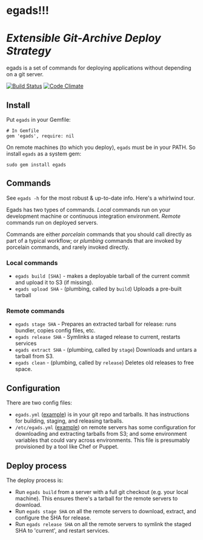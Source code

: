 # egads!!!
# *Extensible Git-Archive Deploy Strategy*

egads is a set of commands for deploying applications without depending on a git
server.

[![Build
Status](https://travis-ci.org/kickstarter/egads.png)](https://travis-ci.org/kickstarter/egads)
[![Code
Climate](https://d3s6mut3hikguw.cloudfront.net/github/kickstarter/egads.png)](https://codeclimate.com/github/kickstarter/egads)

## Install

Put `egads` in your Gemfile:

    # In Gemfile
    gem 'egads', require: nil

On remote machines (to which you deploy), `egads` must be in your PATH.
So install `egads` as a system gem:

    sudo gem install egads

## Commands

See `egads -h` for the most robust & up-to-date info. Here's a whirlwind tour.

Egads has two types of commands. *Local* commands run on your development machine or continuous integration environment. *Remote* commands run on deployed servers.

Commands are either *porcelain* commands that you should call directly as part of a typical workflow; or *plumbing* commands that are invoked by porcelain commands, and rarely invoked directly.

### Local commands

* `egads build [SHA]` - makes a deployable tarball of the current commit and upload it to S3 (if missing).
* `egads upload SHA` - (plumbing, called by `build`) Uploads a pre-built tarball

### Remote commands

* `egads stage SHA` - Prepares an extracted tarball for release: runs bundler, copies config files, etc.
* `egads release SHA` - Symlinks a staged release to current, restarts services
* `egads extract SHA` - (plumbing, called by `stage`) Downloads and untars a tarball from S3.
* `egads clean` - (plumbing, called by `release`) Deletes old releases to free space.

## Configuration

There are two config files:

* `egads.yml` ([example](example/egads.yml)) is in your git repo and tarballs. It has instructions for building, staging, and releasing tarballs.
* `/etc/egads.yml` ([example](example/egads_remote.yml)) on remote servers has some configuration for downloading and extracting tarballs from S3; and some environment variables that could vary across environments. This file is presumably provisioned by a tool like Chef or Puppet.

## Deploy process

The deploy process is:

* Run `egads build` from a server with a full git checkout (e.g. your local machine). This ensures there's a tarball for the remote servers to download.
* Run `egads stage SHA` on all the remote servers to download, extract, and configure the SHA for release.
* Run `egads release SHA` on all the remote servers to symlink the staged SHA to 'current', and restart services.
